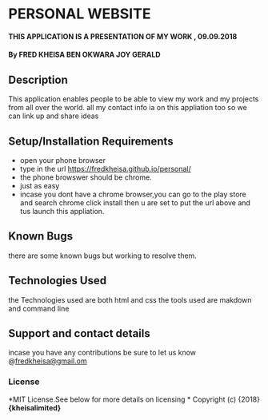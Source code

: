 # PERSONAL WEBSITE
#### THIS APPLICATION IS A PRESENTATION OF MY WORK , 09.09.2018
#### By **FRED KHEISA BEN OKWARA JOY GERALD**
## Description
This application enables people to be able to view my work and my projects from all over the world. all my contact info ia on this appliation too so we can link up and share ideas
## Setup/Installation Requirements
* open your phone browser
* type in the url  https://fredkheisa.github.io/personal/
* the phone browswer should be chrome.
* just as easy
* incase you dont have a chrome browser,you can go to the play store and search chrome click install then u are set to put the url above and tus launch this appliation.
## Known Bugs
there are some known bugs but working to resolve them.
## Technologies Used
the Technologies used are both html and css
the tools used are makdown and command line
## Support and contact details
incase you  have any contributions be sure to let us know @fredkheisa@gmail.om 
### License
*MIT License.See below for more details on licensing *
Copyright (c) {2018} **{kheisalimited}**
